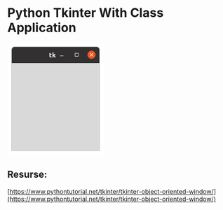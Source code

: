 # Python Tkinter With Class Application

![img](img_01.png)

## Resurse:
[https://www.pythontutorial.net/tkinter/tkinter-object-oriented-window/](https://www.pythontutorial.net/tkinter/tkinter-object-oriented-window/)